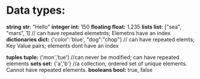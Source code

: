 # Data types:

**string str**: "Hello"
**integer int:** 150
**floating float:** 1.235
**lists list:** ["sea", "mars", 1] // can have repeated elemetnts; Elemetns have an index
**dictionaries dict:** {'color':'blue', "dog":"chop"} // can have repeated elemts; Key Value pairs;  elements dont have an index

**tuples tuple:** ('mon','tue') //can never be modified; can have repeated elements
**sets set:** {'a','b'} //a collection, ordered set of unique elements. Cannot have repeated elements.
**booleans bool:** true, false

